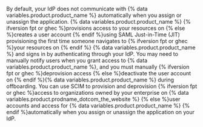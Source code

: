 By default, your IdP does not communicate with {% data variables.product.product_name %} automatically when you assign or unassign the application. {% data variables.product.product_name %} {% ifversion fpt or ghec %}provisions access to your resources on {% else %}creates a user account {% endif %}using SAML Just-in-Time (JIT) provisioning the first time someone navigates to {% ifversion fpt or ghec %}your resources on {% endif %} {% data variables.product.product_name %} and signs in by authenticating through your IdP. You may need to manually notify users when you grant access to {% data variables.product.product_name %}, and you must manually {% ifversion fpt or ghec %}deprovision access {% else %}deactivate the user account on {% endif %}{% data variables.product.product_name %} during offboarding. You can use SCIM to provision and deprovision {% ifversion fpt or ghec %}access to organizations owned by your enterprise on {% data variables.product.prodname_dotcom_the_website %} {% else %}user accounts and access for {% data variables.product.product_name %} {% endif %}automatically when you assign or unassign the application on your IdP.
